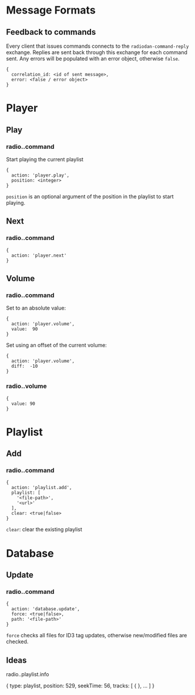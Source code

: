 # Message Formats

## Feedback to commands

Every client that issues commands connects to the `radiodan-command-reply`
exchange.  Replies are sent back through this exchange for each command sent.
Any errors will be populated with an error object, otherwise `false`.

    {
      correlation_id: <id of sent message>,
      error: <false / error object>
    }

# Player

## Play

### radio.<id>.command

Start playing the current playlist

    {
      action: 'player.play',
      position: <integer>
    }

`position` is an optional argument of the position in the playlist to start playing.

## Next

### radio.<id>.command

    {
      action: 'player.next'
    }

## Volume

### radio.<id>.command

Set to an absolute value:

    {
      action: 'player.volume',
      value:  90
    }

Set using an offset of the current volume:

    {
      action: 'player.volume',
      diff:  -10
    }

### radio.<id>.volume

    {
      value: 90
    }

# Playlist

## Add

### radio.<id>.command

    {
      action: 'playlist.add',
      playlist: [
        '<file-path>',
        '<url>'
      ],
      clear: <true|false>
    }

`clear`: clear the existing playlist

# Database

## Update

### radio.<id>.command

    {
      action: 'database.update',
      force: <true|false>, 
      path: '<file-path>'
    }

`force` checks all files for ID3 tag updates, otherwise new/modified files are checked.

## Ideas

radio.<id>.playlist.info

{
	type: playlist,
  position: 529,
	seekTime: 56,
  tracks: [
		{ <object> },
    ...
  ]
}
